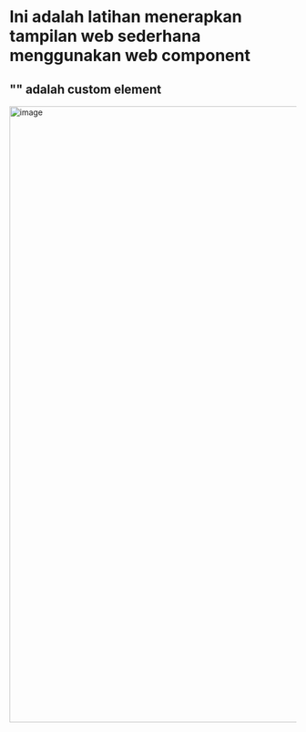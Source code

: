 # Ini adalah latihan menerapkan tampilan web sederhana menggunakan web component

 ## "<image-figure>" adalah custom element
 <img width="1920" height="1080" alt="image" src="https://github.com/user-attachments/assets/6cc65c7c-3166-409c-b481-60ae68b70d71" />
